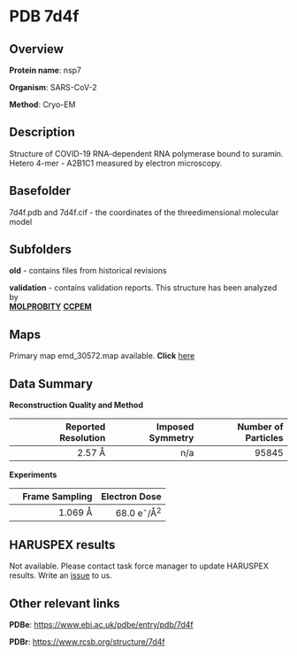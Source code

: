 # PDB 7d4f

## Overview

**Protein name**: nsp7

**Organism**: SARS-CoV-2

**Method**: Cryo-EM

## Description

Structure of COVID-19 RNA-dependent RNA polymerase bound to suramin. Hetero 4-mer - A2B1C1 measured by electron microscopy.

## Basefolder

7d4f.pdb and 7d4f.cif - the coordinates of the threedimensional molecular model

## Subfolders



**old** - contains files from historical revisions

**validation** - contains validation reports. This structure has been analyzed by <br>  [**MOLPROBITY**](https://github.com/thorn-lab/coronavirus_structural_task_force/tree/master/pdb/nsp7/SARS-CoV-2/7d4f/validation/molprobity)   [**CCPEM**](https://github.com/thorn-lab/coronavirus_structural_task_force/tree/master/pdb/nsp7/SARS-CoV-2/7d4f/validation/ccpem-validation)



## Maps

Primary map emd_30572.map available. **Click** [here](http://ftp.wwpdb.org/pub/emdb/structures/EMD-30572/map/) 

## Data Summary
**Reconstruction Quality and Method**

|   | Reported Resolution | Imposed Symmetry | Number of Particles |
|---|-------------:|----------------:|--------------:|
|   |2.57 Å|n/a|95845|

**Experiments**

|   | Frame Sampling | Electron Dose |
|---|-------------:|----------------:|
|   |1.069 Å|68.0 e<sup>-</sup>/Å<sup>2</sup>|

## HARUSPEX results

Not available. Please contact task force manager to update HARUSPEX results. Write an [issue](https://github.com/thorn-lab/coronavirus_structural_task_force/issues) to us.

## Other relevant links 
**PDBe**:  https://www.ebi.ac.uk/pdbe/entry/pdb/7d4f
 
**PDBr**: https://www.rcsb.org/structure/7d4f 
